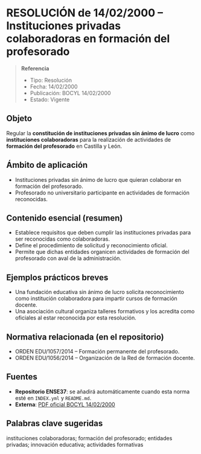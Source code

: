 # RESOLUCIÓN de 14/02/2000 – Instituciones privadas colaboradoras en formación del profesorado

> **Referencia**
> - Tipo: Resolución  
> - Fecha: 14/02/2000  
> - Publicación: BOCYL 14/02/2000  
> - Estado: Vigente  

## Objeto
Regular la **constitución de instituciones privadas sin ánimo de lucro** como **instituciones colaboradoras** para la realización de actividades de **formación del profesorado** en Castilla y León.

## Ámbito de aplicación
- Instituciones privadas sin ánimo de lucro que quieran colaborar en formación del profesorado.  
- Profesorado no universitario participante en actividades de formación reconocidas.

## Contenido esencial (resumen)
- Establece requisitos que deben cumplir las instituciones privadas para ser reconocidas como colaboradoras.  
- Define el procedimiento de solicitud y reconocimiento oficial.  
- Permite que dichas entidades organicen actividades de formación del profesorado con aval de la administración.  

## Ejemplos prácticos breves
- Una fundación educativa sin ánimo de lucro solicita reconocimiento como institución colaboradora para impartir cursos de formación docente.  
- Una asociación cultural organiza talleres formativos y los acredita como oficiales al estar reconocida por esta resolución.  

## Normativa relacionada (en el repositorio)
- ORDEN EDU/1057/2014 – Formación permanente del profesorado.  
- ORDEN EDU/1056/2014 – Organización de la Red de formación docente.  

## Fuentes
- **Repositorio ENSE37**: se añadirá automáticamente cuando esta norma esté en `INDEX.yml` y `README.md`.  
- **Externa**: [PDF oficial BOCYL 14/02/2000](https://www.educa.jcyl.es/es/informacion/normativa-educacion/educacion-universitaria-1e800/profesorado-personal-centros-docentes-inspeccion-educativa/resolucion-14-febrero-2000-direccion-general-formacion-prof.ficheros/315659-R_2000_02_14.pdf)  

## Palabras clave sugeridas
instituciones colaboradoras; formación del profesorado; entidades privadas; innovación educativa; actividades formativas
